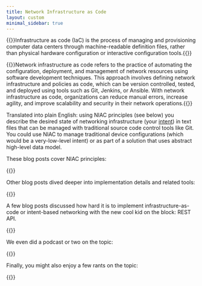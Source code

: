 ```yaml
---
title: Network Infrastructure as Code
layout: custom
minimal_sidebar: true
---
```

{{<quote source="Wikipedia" link="https://en.wikipedia.org/wiki/Infrastructure_as_code">}}Infrastructure as code (IaC) is the process of managing and provisioning computer data centers through machine-readable definition files, rather than physical hardware configuration or interactive configuration tools.{{</quote>}}

{{<quote source="Generated by ChatGPT in February 2023">}}Network infrastructure as code refers to the practice of automating the configuration, deployment, and management of network resources using software development techniques. This approach involves defining network infrastructure and policies as code, which can be version controlled, tested, and deployed using tools such as Git, Jenkins, or Ansible. With network infrastructure as code, organizations can reduce manual errors, increase agility, and improve scalability and security in their network operations.{{</quote>}}

Translated into plain English: using NIAC principles (see below) you describe the desired state of networking infrastructure (your [intent](../tag/intent-based-networking.html)) in text files that can be managed with traditional source code control tools like Git. You could use NIAC to manage traditional device configurations (which would be a very-low-level intent) or as part of a solution that uses abstract high-level data model.

These blog posts cover NIAC principles:

{{<series-listing tag="principles">}}

Other blog posts dived deeper into implementation details and related tools:

{{<series-listing tag="implement">}}

A few blog posts discussed how hard it is to implement infrastructure-as-code or intent-based networking with the new cool kid on the block: REST API.

{{<series-listing tag="rest">}}

We even did a podcast or two on the topic:

{{<series-listing tag="podcast">}}

Finally, you might also enjoy a few rants on the topic:

{{<series-listing tag="rant">}}
